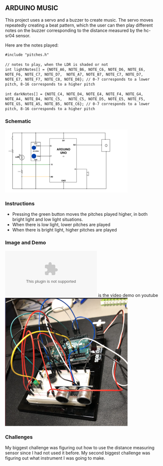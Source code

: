 ## ARDUINO MUSIC
This project uses a servo and a buzzer to create music. The servo moves repeatedly creating a beat pattern, which the user can then play different notes on the buzzer corresponding to the distance measured by the hc-sr04 sensor.

Here are the notes played: 
```
#include "pitches.h"

// notes to play, when the LDR is shaded or not
int lightNotes[] = {NOTE_A6, NOTE_B6, NOTE_C6, NOTE_D6, NOTE_E6, NOTE_F6, NOTE_C7, NOTE_D7,  NOTE_A7, NOTE_B7, NOTE_C7, NOTE_D7, NOTE_E7, NOTE_F7, NOTE_C8, NOTE_D8}; // 0-7 corresponds to a lower pitch, 8-16 corresponds to a higher pitch

int darkNotes[] = {NOTE_C4, NOTE_D4, NOTE_E4, NOTE_F4, NOTE_G4, NOTE_A4, NOTE_B4, NOTE_C5,   NOTE_C5, NOTE_D5, NOTE_E5, NOTE_F5, NOTE_G5, NOTE_A5, NOTE_B5, NOTE_C6}; // 0-7 corresponds to a lower pitch, 8-16 corresponds to a higher pitch

```

### Schematic
<img src="circuit.png" width="400">


### Instructions
- Pressing the green button moves the pitches played higher, in both bright light and low light situations.
- When there is low light, lower pitches are played
- When there is bright light, higher pitches are played


### Image and Demo
![Here](youtube.com) is the video demo on youtube
<img src="demoImage.png" width="400">


### Challenges
My biggest challenge was figuring out how to use the distance measuring sensor since I had not used it before. My second biggest challenge was figuring out what instrument I was going to make.

